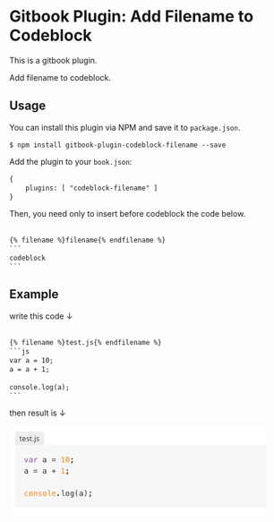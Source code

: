 # Gitbook Plugin: Add Filename to Codeblock

This is a gitbook plugin.

Add filename to	codeblock.

## Usage

You can install this plugin via NPM and save it to `package.json`.

```
$ npm install gitbook-plugin-codeblock-filename --save
```

Add the plugin to your `book.json`:

```
{
	plugins: [ "codeblock-filename" ] 
}
```

Then, you need only to insert before codeblock the code below.

<pre><code>
{% filename %}filename{% endfilename %}
```
codeblock
```
</code></pre>


## Example

write this code ↓

<pre><code>
{% filename %}test.js{% endfilename %}
```js
var a = 10;
a = a + 1;

console.log(a);
```
</code></pre>

then result is ↓

![screenshot](./screenshot.png)
